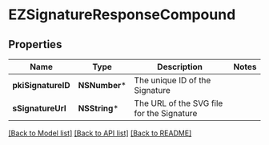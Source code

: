 # EZSignatureResponseCompound

## Properties
Name | Type | Description | Notes
------------ | ------------- | ------------- | -------------
**pkiSignatureID** | **NSNumber*** | The unique ID of the Signature | 
**sSignatureUrl** | **NSString*** | The URL of the SVG file for the Signature | 

[[Back to Model list]](../README.md#documentation-for-models) [[Back to API list]](../README.md#documentation-for-api-endpoints) [[Back to README]](../README.md)


